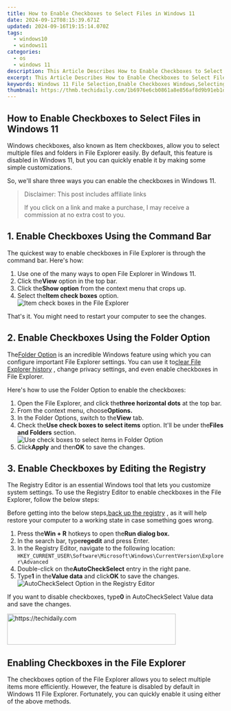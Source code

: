 ```yaml
---
title: How to Enable Checkboxes to Select Files in Windows 11
date: 2024-09-12T08:15:39.671Z
updated: 2024-09-16T19:15:14.070Z
tags:
  - windows10
  - windows11
categories:
  - os
  - windows 11
description: This Article Describes How to Enable Checkboxes to Select Files in Windows 11
excerpt: This Article Describes How to Enable Checkboxes to Select Files in Windows 11
keywords: Windows 11 File Selection,Enable Checkboxes Windows,Selecting Files via Checkbox,File Management Windows 11,Checkbox Accessibility in Win11,Activate File Select Boxes,Windows 11 File Selection Method
thumbnail: https://thmb.techidaily.com/1b6976e6cb0861a8e856af8d9b91eb1dc370f068cc6322414a1134e31c0876a0.jpg
---
```


## How to Enable Checkboxes to Select Files in Windows 11

 Windows checkboxes, also known as Item checkboxes, allow you to select multiple files and folders in File Explorer easily. By default, this feature is disabled in Windows 11, but you can quickly enable it by making some simple customizations.

 So, we'll share three ways you can enable the checkboxes in Windows 11.

>  Disclaimer: This post includes affiliate links
>
>  If you click on a link and make a purchase, I may receive a commission at no extra cost to you.
>

## 1\. Enable Checkboxes Using the Command Bar

 The quickest way to enable checkboxes in File Explorer is through the command bar. Here's how:

1. Use one of the many ways to open File Explorer in Windows 11.
2. Click the**View** option in the top bar.
3. Click the**Show option** from the context menu that crops up.
4. Select the**Item check boxes** option.  
![Item check boxes in the File Explorer](https://static1.makeuseofimages.com/wordpress/wp-content/uploads/2023/01/item-check-boxes.jpg)

 That's it. You might need to restart your computer to see the changes.

## 2\. Enable Checkboxes Using the Folder Option

 The[Folder Option](https://www.makeuseof.com/windows-folder-options-guide/) is an incredible Windows feature using which you can configure important File Explorer settings. You can use it to[clear File Explorer history](https://www.makeuseof.com/windows-10-clear-file-explorer-search-address-bar-history/) , change privacy settings, and even enable checkboxes in File Explorer.

Here's how to use the Folder Option to enable the checkboxes:

1. Open the File Explorer, and click the**three horizontal dots** at the top bar.
2. From the context menu, choose**Options.**
3. In the Folder Options, switch to the**View** tab.
4. Check the**Use check boxes to select items** option. It'll be under the**Files and Folders** section.  
![Use check boxes to select items in Folder Option](https://static1.makeuseofimages.com/wordpress/wp-content/uploads/2023/01/use-check-boxes-to-select-items.jpg)
5. Click**Apply** and then**OK** to save the changes.

## 3\. Enable Checkboxes by Editing the Registry

 The Registry Editor is an essential Windows tool that lets you customize system settings. To use the Registry Editor to enable checkboxes in the File Explorer, follow the below steps:

 Before getting into the below steps,[back up the registry](https://www.makeuseof.com/tag/backup-restore-windows-registry/) , as it will help restore your computer to a working state in case something goes wrong.

1. Press the**Win + R** hotkeys to open the**Run dialog box.**
2. In the search bar, type**regedit** and press Enter.
3. In the Registry Editor, navigate to the following location:  
`HKEY_CURRENT_USER\Software\Microsoft\Windows\CurrentVersion\Explorer\Advanced`
4. Double-click on the**AutoCheckSelect** entry in the right pane.
5. Type**1** in the**Value data** and click**OK** to save the changes.  
![AutoCheckSelect Option in the Registry Editor](https://static1.makeuseofimages.com/wordpress/wp-content/uploads/2023/01/autocheckselect-option.jpg)

 If you want to disable checkboxes, type**0** in AutoCheckSelect Value data and save the changes.

<!-- affiliate ads begin -->
<a href="https://aligracehair.sjv.io/c/5597632/2115919/19272" target="_top" id="2115919">
  <img src="//a.impactradius-go.com/display-ad/19272-2115919" border="0" alt="https://techidaily.com" width="392" height="72"/>
</a>
<img height="0" width="0" src="https://aligracehair.sjv.io/i/5597632/2115919/19272" style="position:absolute;visibility:hidden;" border="0" />
<!-- affiliate ads end -->

## Enabling Checkboxes in the File Explorer

 The checkboxes option of the File Explorer allows you to select multiple items more efficiently. However, the feature is disabled by default in Windows 11 File Explorer. Fortunately, you can quickly enable it using either of the above methods.

<ins class="adsbygoogle"
     style="display:block"
     data-ad-format="autorelaxed"
     data-ad-client="ca-pub-7571918770474297"
     data-ad-slot="1223367746"></ins>

<ins class="adsbygoogle"
     style="display:block"
     data-ad-client="ca-pub-7571918770474297"
     data-ad-slot="8358498916"
     data-ad-format="auto"
     data-full-width-responsive="true"></ins>



